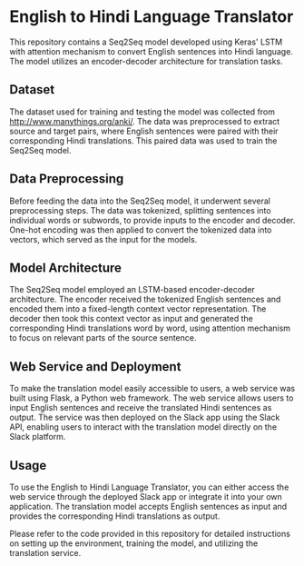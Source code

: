 # English to Hindi Language Translator
This repository contains a Seq2Seq model developed using Keras' LSTM with attention mechanism to convert English sentences into Hindi language. The model utilizes an encoder-decoder architecture for translation tasks.

## Dataset
The dataset used for training and testing the model was collected from http://www.manythings.org/anki/. The data was preprocessed to extract source and target pairs, where English sentences were paired with their corresponding Hindi translations. This paired data was used to train the Seq2Seq model.

## Data Preprocessing
Before feeding the data into the Seq2Seq model, it underwent several preprocessing steps. The data was tokenized, splitting sentences into individual words or subwords, to provide inputs to the encoder and decoder. One-hot encoding was then applied to convert the tokenized data into vectors, which served as the input for the models.

## Model Architecture
The Seq2Seq model employed an LSTM-based encoder-decoder architecture. The encoder received the tokenized English sentences and encoded them into a fixed-length context vector representation. The decoder then took this context vector as input and generated the corresponding Hindi translations word by word, using attention mechanism to focus on relevant parts of the source sentence.

## Web Service and Deployment
To make the translation model easily accessible to users, a web service was built using Flask, a Python web framework. The web service allows users to input English sentences and receive the translated Hindi sentences as output. The service was then deployed on the Slack app using the Slack API, enabling users to interact with the translation model directly on the Slack platform.

## Usage
To use the English to Hindi Language Translator, you can either access the web service through the deployed Slack app or integrate it into your own application. The translation model accepts English sentences as input and provides the corresponding Hindi translations as output.

Please refer to the code provided in this repository for detailed instructions on setting up the environment, training the model, and utilizing the translation service.
